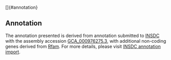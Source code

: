 []{#annotation}

Annotation
----------

The annotation presented is derived from annotation submitted to
[INSDC](http://www.insdc.org) with the assembly accession
[GCA\_000976275.3](http://www.ebi.ac.uk/ena/data/view/GCA_000976275.3),
with additional non-coding genes derived from
[Rfam](http://rfam.xfam.org/). For more details, please visit [INSDC
annotation
import](http://ensemblgenomes.org/info/data/insdc_annotation).
